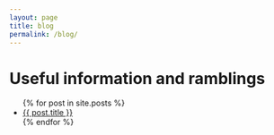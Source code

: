 ```yaml
---
layout: page
title: blog
permalink: /blog/
---
```


# Useful information and ramblings

<ul>
  {% for post in site.posts %}
    <li>
      <a href="{{ post.url }}">{{ post.title }}</a>
    </li>
  {% endfor %}
</ul>
